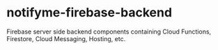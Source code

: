 # notifyme-firebase-backend
Firebase server side backend components containing Cloud Functions, Firestore, Cloud Messaging, Hosting, etc.
